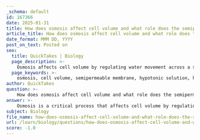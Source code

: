 ```yaml
---
_schema: default
id: 167366
date: 2025-01-31
title: How does osmosis affect cell volume and what role does the semipermeable membrane play?
article_title: How does osmosis affect cell volume and what role does the semipermeable membrane play?
date_format: MMM DD, YYYY
post_on_text: Posted on
seo:
  title: QuickTakes | Biology
  page_description: >-
    Osmosis affects cell volume by regulating water movement across a semipermeable membrane, influencing cell behavior in hypotonic, hypertonic, and isotonic solutions, and playing a crucial role in maintaining cellular homeostasis.
  page_keywords: >-
    osmosis, cell volume, semipermeable membrane, hypotonic solution, hypertonic solution, isotonic solution, water movement, solute concentration, cellular homeostasis, tonicity, selective permeability
author: QuickTakes
question: >-
    How does osmosis affect cell volume and what role does the semipermeable membrane play?
answer: >-
    Osmosis is a critical process that affects cell volume by regulating the movement of water across a semipermeable membrane. This process occurs when water moves from an area of lower solute concentration (or higher water concentration) to an area of higher solute concentration (or lower water concentration). The semipermeable membrane allows water molecules to pass through while restricting the movement of solute particles, which is essential for maintaining cellular homeostasis.\n\n### Effects of Osmosis on Cell Volume\n\n1. **Hypotonic Solutions**: When a cell is placed in a hypotonic solution (lower solute concentration outside the cell), water enters the cell, causing it to swell and potentially burst (lyse). This is because the osmotic pressure drives water into the cell to balance the solute concentrations on both sides of the membrane.\n\n2. **Hypertonic Solutions**: Conversely, in a hypertonic solution (higher solute concentration outside the cell), water exits the cell, leading to cell shrinkage (crenation). The cell loses water to the surrounding solution to achieve osmotic balance.\n\n3. **Isotonic Solutions**: In an isotonic environment (equal solute concentration inside and outside the cell), there is no net movement of water, and the cell maintains its volume. This state is crucial for cells to function optimally without undergoing stress from swelling or shrinking.\n\n### Role of the Semipermeable Membrane\n\nThe semipermeable membrane plays a vital role in osmosis by selectively allowing water to pass while preventing solutes from moving freely. This selective permeability is essential for:\n\n- **Maintaining Tonicity**: The membrane's ability to control the movement of water helps maintain the appropriate tonicity of the cell's internal environment, which is crucial for cellular functions.\n- **Regulating Cell Volume**: By controlling water movement, the membrane helps regulate cell volume, ensuring that cells do not become too swollen or too shriveled, which could impair their function.\n- **Facilitating Homeostasis**: The semipermeable nature of the membrane allows cells to respond to changes in their external environment, adjusting their internal conditions to maintain homeostasis.\n\nIn summary, osmosis significantly impacts cell volume by driving water movement based on solute concentrations, while the semipermeable membrane is essential for regulating this process and maintaining cellular integrity.
subject: Biology
file_name: how-does-osmosis-affect-cell-volume-and-what-role-does-the-semipermeable-membrane-play.md
url: /learn/biology/questions/how-does-osmosis-affect-cell-volume-and-what-role-does-the-semipermeable-membrane-play
score: -1.0
---
```


&nbsp;